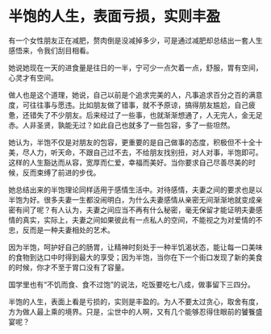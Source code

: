 # 半饱的人生，表面亏损，实则丰盈

有一个女性朋友正在减肥，赘肉倒是没减掉多少，可是通过减肥却总结出一套人生感悟来，令我们刮目相看。 

她说她现在一天的进食量是往日的一半，宁可少一点欠着一点，舒服，胃有空间，心灵才有空间。 

做人也是这个道理，她说，自己以前是个追求完美的人，凡事追求百分之百的满意度，可往往事与愿违。比如朋友做了错事，就不予原谅，搞得朋友尴尬，自己疲惫，还错失了不少朋友。后来经过了一些事，也就渐渐想通了，人无完人，金无足赤。人非圣贤，孰能无过？如此自己也就多了一些包容，多了一些坦然。 

她认为，半饱不仅是对朋友的包容，更重要的是自己做事的态度，积极但不十全十美，尽人力，听天命，不跟自己过不去，不给朋友找别扭，对人对事，半饱即可。这样的人生豁达而从容，宽厚而仁爱，幸福而美好。当你要求自己尽善尽美的时候，反而束缚了前进的步伐。 

她总结出来的半饱理论同样适用于感情生活中。对待感情，夫妻之间的要求也是以半饱为好。很多夫妻一生都没闹明白，为什么夫妻感情从亲密无间渐渐地就变成亲密有间了呢？有人认为，夫妻之间应当不再有什么秘密，毫无保留才能证明夫妻感情的真实，实际上，夫妻之间如果彼此有一点私人的空间，不能视之为对爱情的不忠，反而是一种夫妻相处的艺术。 

因为半饱，呵护好自己的肠胃，让精神时刻处于一种半饥渴状态，能让每一口美味的食物到达口中时得到最大的享受；因为半饱，当你在下一个街口发现了新的美食的时候，你才不至于胃口没有了容量。 

国学里也有“不饥而食、食不过饱”的说法，吃饭要吃七八成，做事留下三四分。 

半饱的人生，表面上看是亏损的，实则是丰盈的。为人不要太过贪心，取舍有度，方为做人最上乘的境界。只是，尘世中的人啊，又有几个能够忍得住眼前的饕餮盛宴呢？